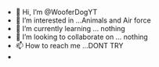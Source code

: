 - 👋 Hi, I’m @WooferDogYT
- 👀 I’m interested in ...Animals and Air force
- 🌱 I’m currently learning ... nothing
- 💞️ I’m looking to collaborate on ... nothing
- 📫 How to reach me ...DONT TRY
- 

<!---
WooferDogYT/WooferDogYT is a ✨ special ✨ repository because its `README.md` (this file) appears on your GitHub profile.
You can click the Preview link to take a look at your changes.
--->
